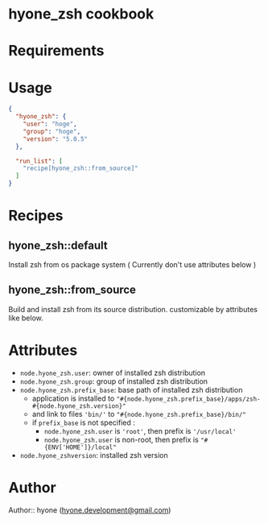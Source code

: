 # hyone_zsh cookbook

# Requirements

# Usage

```json
{
  "hyone_zsh": {
    "user": "hoge",
    "group": "hoge",
    "version": "5.0.5"
  },

  "run_list": [
    "recipe[hyone_zsh::from_source]"
  ]
}
```

# Recipes

## hyone_zsh::default

Install zsh from os package system
( Currently don't use attributes below )

## hyone_zsh::from_source

Build and install zsh from its source distribution.
customizable by attributes like below.

# Attributes

- `node.hyone_zsh.user`: owner of installed zsh distribution
- `node.hyone_zsh.group`: group of installed zsh distribution
- `node.hyone_zsh.prefix_base`: base path of installed zsh distribution
  - application is installed to `"#{node.hyone_zsh.prefix_base}/apps/zsh-#{node.hyone_zsh.version}"`
  - and link to files `'bin/'` to `"#{node.hyone_zsh.prefix_base}/bin/"`
  - if `prefix_base` is not specified :
    - `node.hyone_zsh.user` is `'root'`, then prefix is `'/usr/local'`
    - `node.hyone_zsh.user` is non-root, then prefix is `"#{ENV['HOME']}/local"`
- `node.hyone_zshversion`: installed zsh version

# Author

Author:: hyone (<hyone.development@gmail.com>)
